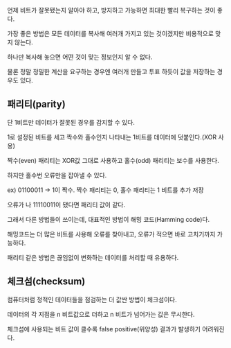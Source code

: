   

언제 비트가 잘못됐는지 알아야 하고, 방지하고 가능하면 최대한 빨리 복구하는 것이 좋다.

가장 좋은 방법은 모든 데이터를 복사해 여러개 가지고 있는 것이겠지만 비용적으로 맞지 않는다.

하나만 복사해 놓으면 어떤 것이 맞는 정보인지 알 수 없다.

물론 정말 정밀한 계산을 요구하는 경우엔 여러개 만들고 투표 하듯이 값을 저장하는 경우도 있다.

  

## 패리티(parity)

단 1비트만 데이터가 잘못된 경우를 감지할 수 있다.

1로 설정된 비트를 세고 짝수와 홀수인지 나타내는 1비트를 데이터에 덧붙인다.(XOR 사용)

짝수(even) 패리티는 XOR값 그대로 사용하고 홀수(odd) 패리티는 보수를 사용한다.

하지만 홀수번 오류만을 잡아낼 수 있다.

ex) 01100011 → 1이 짝수. 짝수 패리티는 0, 홀수 패리티는 1 비트를 추가 저장

오류가 나 11110011이 됐다면 패리티 값이 같다.

  

그래서 다른 방법들이 쓰이는데, 대표적인 방법이 해밍 코드(Hamming code)다.

해밍코드는 더 많은 비트를 사용해 오류를 찾아내고, 오류가 적으면 바로 고치기까지 가능하다.

패리티 같은 방법은 끊임없이 변화하는 데이터를 처리할 때 유용하다.

## 체크섬(checksum)

컴퓨터처럼 정적인 데이터들을 점검하는 더 값싼 방법이 체크섬이다.

데이터의 각 지점을 n 비트값으로 더하고 n 비트가 넘어가는 값은 무시한다.

체크섬에 사용되는 비트 값이 클수록 false positive(위양성) 결과가 발생하기 어려워진다.